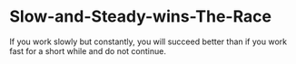 # Slow-and-Steady-wins-The-Race
If you work slowly but constantly, you will succeed better than if you work fast for a short while and do not continue.
